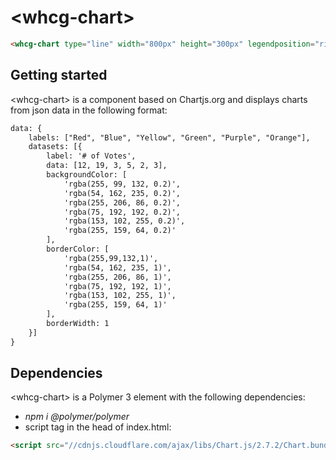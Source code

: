 # &lt;whcg-chart&gt;

```html
<whcg-chart type="line" width="800px" height="300px" legendposition="right" legendfontsize="10" legendfontfamily="Helvetica" chartjson="{{chartJsJson}}"></whcg-chart>
```

## Getting started 

&lt;whcg-chart&gt; is a component based on Chartjs.org and displays charts from json data in the following format: 
```html 
data: {
    labels: ["Red", "Blue", "Yellow", "Green", "Purple", "Orange"],
    datasets: [{
        label: '# of Votes',
        data: [12, 19, 3, 5, 2, 3],
        backgroundColor: [
            'rgba(255, 99, 132, 0.2)',
            'rgba(54, 162, 235, 0.2)',
            'rgba(255, 206, 86, 0.2)',
            'rgba(75, 192, 192, 0.2)',
            'rgba(153, 102, 255, 0.2)',
            'rgba(255, 159, 64, 0.2)'
        ],
        borderColor: [
            'rgba(255,99,132,1)',
            'rgba(54, 162, 235, 1)',
            'rgba(255, 206, 86, 1)',
            'rgba(75, 192, 192, 1)',
            'rgba(153, 102, 255, 1)',
            'rgba(255, 159, 64, 1)'
        ],
        borderWidth: 1
    }]
}
```

## Dependencies

&lt;whcg-chart&gt; is a Polymer 3 element with the following dependencies: 
- *npm i @polymer/polymer*
- script tag in the head of index.html:
```html
<script src="//cdnjs.cloudflare.com/ajax/libs/Chart.js/2.7.2/Chart.bundle.js">
```
